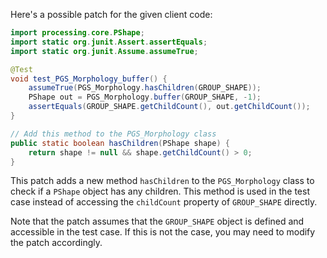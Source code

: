 Here's a possible patch for the given client code:

```java
import processing.core.PShape;
import static org.junit.Assert.assertEquals;
import static org.junit.Assume.assumeTrue;

@Test
void test_PGS_Morphology_buffer() {
    assumeTrue(PGS_Morphology.hasChildren(GROUP_SHAPE));
    PShape out = PGS_Morphology.buffer(GROUP_SHAPE, -1);
    assertEquals(GROUP_SHAPE.getChildCount(), out.getChildCount());
}

// Add this method to the PGS_Morphology class
public static boolean hasChildren(PShape shape) {
    return shape != null && shape.getChildCount() > 0;
}
```

This patch adds a new method `hasChildren` to the `PGS_Morphology` class to check if a `PShape` object has any children. This method is used in the test case instead of accessing the `childCount` property of `GROUP_SHAPE` directly.

Note that the patch assumes that the `GROUP_SHAPE` object is defined and accessible in the test case. If this is not the case, you may need to modify the patch accordingly.